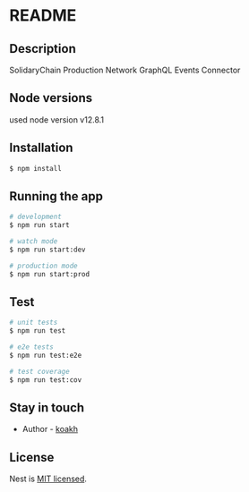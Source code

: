 # README

## Description

SolidaryChain Production Network GraphQL Events Connector

## Node versions

used node version v12.8.1

## Installation

```bash
$ npm install
```

## Running the app

```bash
# development
$ npm run start

# watch mode
$ npm run start:dev

# production mode
$ npm run start:prod
```

## Test

```bash
# unit tests
$ npm run test

# e2e tests
$ npm run test:e2e

# test coverage
$ npm run test:cov
```

## Stay in touch

- Author - [koakh](https://koakh.com)

## License

  Nest is [MIT licensed](LICENSE).
